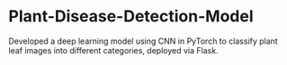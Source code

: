 # Plant-Disease-Detection-Model
Developed a deep learning model using CNN in PyTorch to classify plant leaf images into different categories, deployed via Flask.
